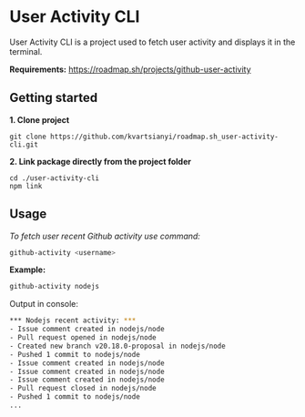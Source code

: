 # User Activity CLI 

User Activity CLI is a project used to fetch user activity and displays it in the terminal.

**Requirements:** https://roadmap.sh/projects/github-user-activity

## Getting started
**1. Clone project**
```
git clone https://github.com/kvartsianyi/roadmap.sh_user-activity-cli.git
```

**2. Link package directly from the project folder**
```
cd ./user-activity-cli
npm link
```

## Usage
*To fetch user recent Github activity use command:*
```bash
github-activity <username>
```

**Example:**
```bash
github-activity nodejs
```

Output in console:
```bash
*** Nodejs recent activity: ***
- Issue comment created in nodejs/node
- Pull request opened in nodejs/node
- Created new branch v20.18.0-proposal in nodejs/node
- Pushed 1 commit to nodejs/node
- Issue comment created in nodejs/node
- Issue comment created in nodejs/node
- Issue comment created in nodejs/node
- Pull request closed in nodejs/node
- Pushed 1 commit to nodejs/node
...
```



